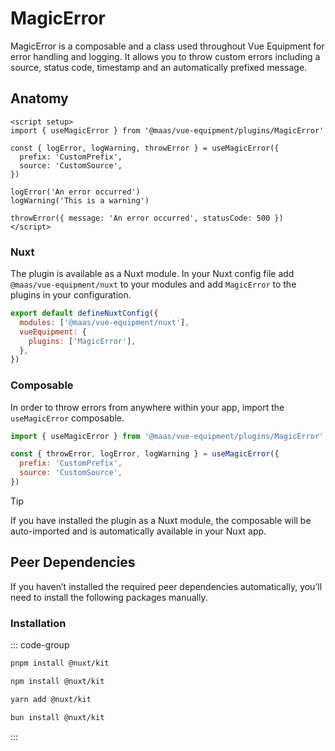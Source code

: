 # MagicError

MagicError is a composable and a class used throughout Vue Equipment for error handling and logging. It allows you to throw custom errors including a source, status code, timestamp and an automatically prefixed message.

<!--@include: @/apps/docs/src/content/snippets/overview.md-->

## Anatomy

```vue
<script setup>
import { useMagicError } from '@maas/vue-equipment/plugins/MagicError'

const { logError, logWarning, throwError } = useMagicError({
  prefix: 'CustomPrefix',
  source: 'CustomSource',
})

logError('An error occurred')
logWarning('This is a warning')

throwError({ message: 'An error occurred', statusCode: 500 })
</script>
```

<!--@include: @/apps/docs/src/content/snippets/installation.md-->

### Nuxt

The plugin is available as a Nuxt module. In your Nuxt config file add `@maas/vue-equipment/nuxt` to your modules and add `MagicError` to the plugins in your configuration.

```js
export default defineNuxtConfig({
  modules: ['@maas/vue-equipment/nuxt'],
  vueEquipment: {
    plugins: ['MagicError'],
  },
})
```

### Composable

In order to throw errors from anywhere within your app, import the `useMagicError` composable.

```js
import { useMagicError } from '@maas/vue-equipment/plugins/MagicError'

const { throwError, logError, logWarning } = useMagicError({
  prefix: 'CustomPrefix',
  source: 'CustomSource',
})
```

> [!TIP]
> If you have installed the plugin as a Nuxt module, the composable will be auto-imported and is automatically available in your Nuxt app.

## Peer Dependencies

If you haven’t installed the required peer dependencies automatically, you’ll need to install the following packages manually.

<ProseTable
  :columns="[
    { label: 'Package'},
  ]"
  :rows="[
    {
      items: [
        {
          label: '[@nuxt/kit](https://www.npmjs.com/package/@nuxt/kit)'
        }
      ]
    },
  ]"
/>

### Installation

::: code-group

```sh [pnpm]
pnpm install @nuxt/kit
```

```sh [npm]
npm install @nuxt/kit
```

```sh [yarn]
yarn add @nuxt/kit
```

```sh [bun]
bun install @nuxt/kit
```

:::
